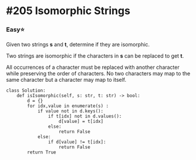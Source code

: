 # \#205 Isomorphic Strings

### Easy:star:

Given two strings **s** and **t**, determine if they are isomorphic.

Two strings are isomorphic if the characters in **s** can be replaced to get **t**.

All occurrences of a character must be replaced with another character while preserving the order of characters. No two characters may map to the same character but a character may map to itself.

```text
class Solution:
    def isIsomorphic(self, s: str, t: str) -> bool:
        d = {}
        for idx,value in enumerate(s) :
            if value not in d.keys():
                if t[idx] not in d.values():
                    d[value] = t[idx]
                else:
                    return False
            else:
                if d[value] != t[idx]:
                    return False
        return True
```


